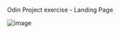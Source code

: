 Odin Project exercise - Landing Page

![image](https://user-images.githubusercontent.com/68870425/172930321-dea0ae7a-1851-4866-9b79-46d5fa3728e7.png)
